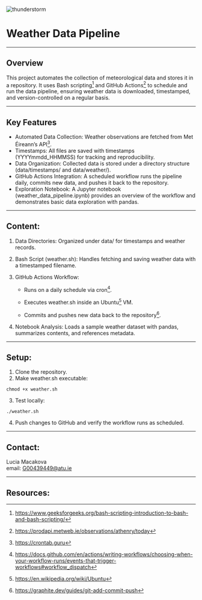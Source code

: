 ![thunderstorm](https://images.pexels.com/photos/2258536/pexels-photo-2258536.jpeg)
# Weather Data Pipeline

---

## Overview
This project automates the collection of meteorological data and stores it in a repository. It uses Bash scripting[^1] and GitHub Actions[^2] to schedule and run the data pipeline, ensuring weather data is downloaded, timestamped, and version-controlled on a regular basis.

---

## Key Features

-  Automated Data Collection: Weather observations are fetched from Met Éireann’s API[^3].
-  Timestamps: All files are saved with timestamps (YYYYmmdd_HHMMSS) for tracking and reproducibility.
-  Data Organization: Collected data is stored under a directory structure (data/timestamps/ and data/weather/).
-  GitHub Actions Integration: A scheduled workflow runs the pipeline daily, commits new data, and pushes it back to the repository.
-  Exploration Notebook: A Jupyter notebook (weather_data_pipeline.ipynb) provides an overview of the workflow and demonstrates basic data exploration with pandas.

---

## Content:

1. Data Directories: Organized under data/ for timestamps and weather records.

2. Bash Script (weather.sh): Handles fetching and saving weather data with a timestamped filename.

3. GitHub Actions Workflow:

   -  Runs on a daily schedule via cron[^4].

   -  Executes weather.sh inside an Ubuntu[^5] VM.

   -  Commits and pushes new data back to the repository[^6].

4. Notebook Analysis: Loads a sample weather dataset with pandas, summarizes contents, and references metadata.

---

## Setup:
1. Clone the repository.
2. Make weather.sh executable:

`chmod +x weather.sh`

3. Test locally:

`./weather.sh`

4. Push changes to GitHub and verify the workflow runs as scheduled.

---

## Contact:
Lucia Macakova\
email: G00439449@atu.ie

---

## Resources:
[^1]: https://www.geeksforgeeks.org/bash-scripting-introduction-to-bash-and-bash-scripting/
[^2]: https://prodapi.metweb.ie/observations/athenry/today
[^3]: https://crontab.guru
[^4]: https://docs.github.com/en/actions/writing-workflows/choosing-when-your-workflow-runs/events-that-trigger-workflows#workflow_dispatch
[^5]: https://en.wikipedia.org/wiki/Ubuntu
[^6]: https://graphite.dev/guides/git-add-commit-push